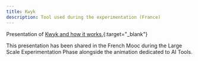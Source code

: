 ```yaml
---
title: Kwyk
description: Tool used during the experimentation (France)
---
```

Presentation of [Kwyk and how it works.](./Documents/AI4T-LSEP-Fiche-Kwyk-in-Mooc.fr.pdf){:target="_blank"}

This presentation has been shared in the French Mooc during the Large Scale Experimentation Phase alongside the animation dedicated to AI Tools.
